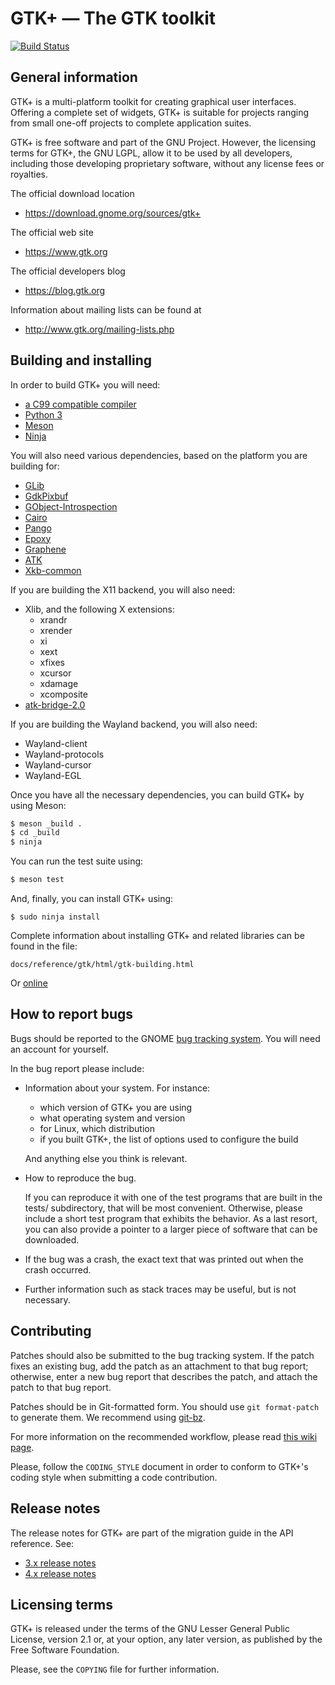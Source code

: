 GTK+ — The GTK toolkit
======================

[![Build Status](https://gitlab.gnome.org/GNOME/gtk/badges/master/build.svg)](https://gitlab.gnome.org/GNOME/gtk/pipelines)

General information
-------------------

GTK+ is a multi-platform toolkit for creating graphical user interfaces.
Offering a complete set of widgets, GTK+ is suitable for projects ranging
from small one-off projects to complete application suites.

GTK+ is free software and part of the GNU Project. However, the
licensing terms for GTK+, the GNU LGPL, allow it to be used by all
developers, including those developing proprietary software, without any
license fees or royalties.

The official download location

  - https://download.gnome.org/sources/gtk+

The official web site

  - https://www.gtk.org

The official developers blog

  - https://blog.gtk.org

Information about mailing lists can be found at

  - http://www.gtk.org/mailing-lists.php

Building and installing
-----------------------

In order to build GTK+ you will need:

  - [a C99 compatible compiler](https://wiki.gnome.org/Projects/GLib/CompilerRequirements)
  - [Python 3](https://www.python.org/)
  - [Meson](http://mesonbuild.com)
  - [Ninja](https://ninja-build.org)

You will also need various dependencies, based on the platform you are
building for:

  - [GLib](https://download.gnome.org/sources/glib)
  - [GdkPixbuf](https://download.gnome.org/sources/gdk-pixbuf)
  - [GObject-Introspection](https://download.gnome.org/sources/gobject-introspection)
  - [Cairo](https://www.cairographics.org)
  - [Pango](https://download.gnome.org/sources/pango)
  - [Epoxy](https://github.com/anholt/libepoxy)
  - [Graphene](https://github.com/ebassi/graphene)
  - [ATK](https://download.gnome.org/sources/atk)
  - [Xkb-common](https://github.com/xkbcommon/libxkbcommon)

If you are building the X11 backend, you will also need:

  - Xlib, and the following X extensions:
    - xrandr
    - xrender
    - xi
    - xext
    - xfixes
    - xcursor
    - xdamage
    - xcomposite
  - [atk-bridge-2.0](https://download.gnome.org/sources/at-spi2-atk)

If you are building the Wayland backend, you will also need:

  - Wayland-client
  - Wayland-protocols
  - Wayland-cursor
  - Wayland-EGL

Once you have all the necessary dependencies, you can build GTK+ by using
Meson:

```sh
$ meson _build .
$ cd _build
$ ninja
```

You can run the test suite using:

```sh
$ meson test
```

And, finally, you can install GTK+ using:

```
$ sudo ninja install
```

Complete information about installing GTK+ and related libraries
can be found in the file:

```
docs/reference/gtk/html/gtk-building.html
```

Or [online](https://developer.gnome.org/gtk4/stable/gtk-building.html)

How to report bugs
------------------

Bugs should be reported to the GNOME [bug tracking system](https://bugzilla.gnome.org/enter_bug.cgi?product=gtk%2b).
You will need an account for yourself.

In the bug report please include:

* Information about your system. For instance:

   - which version of GTK+ you are using
   - what operating system and version
   - for Linux, which distribution
   - if you built GTK+, the list of options used to configure the build

  And anything else you think is relevant.

* How to reproduce the bug.

  If you can reproduce it with one of the test programs that are built
  in the tests/ subdirectory, that will be most convenient.  Otherwise,
  please include a short test program that exhibits the behavior.
  As a last resort, you can also provide a pointer to a larger piece
  of software that can be downloaded.

* If the bug was a crash, the exact text that was printed out
  when the crash occurred.

* Further information such as stack traces may be useful, but
  is not necessary.


Contributing
------------

Patches should also be submitted to the bug tracking system. If the patch
fixes an existing bug, add the patch as an attachment to that bug report;
otherwise, enter a new bug report that describes the patch, and attach the
patch to that bug report.

Patches should be in Git-formatted form. You should use `git format-patch`
to generate them. We recommend using [git-bz](http://git.fishsoup.net/man/git-bz.html).

For more information on the recommended workflow, please read
[this wiki page](https://wiki.gnome.org/Git/WorkingWithPatches).

Please, follow the `CODING_STYLE` document in order to conform to GTK+'s
coding style when submitting a code contribution.

Release notes
-------------

The release notes for GTK+ are part of the migration guide in the API
reference. See:

 - [3.x release notes](https://developer.gnome.org/gtk3/unstable/gtk-migrating-2-to-3.html)
 - [4.x release notes](https://developer.gnome.org/gtk4/unstable/gtk-migrating-3-to-4.html)

Licensing terms
---------------

GTK+ is released under the terms of the GNU Lesser General Public License,
version 2.1 or, at your option, any later version, as published by the Free
Software Foundation.

Please, see the `COPYING` file for further information.
